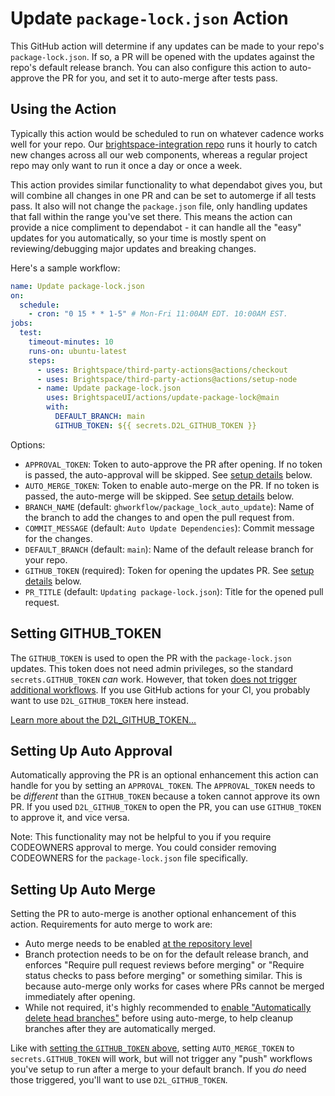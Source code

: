 # Update `package-lock.json` Action

This GitHub action will determine if any updates can be made to your repo's `package-lock.json`. If so, a PR will be opened with the updates against the repo's default release branch. You can also configure this action to auto-approve the PR for you, and set it to auto-merge after tests pass.

## Using the Action

Typically this action would be scheduled to run on whatever cadence works well for your repo. Our [brightspace-integration repo](https://github.com/Brightspace/brightspace-integration) runs it hourly to catch new changes across all our web components, whereas a regular project repo may only want to run it once a day or once a week.

This action provides similar functionality to what dependabot gives you, but will combine all changes in one PR and can be set to automerge if all tests pass. It also will not change the `package.json` file, only handling updates that fall within the range you've set there. This means the action can provide a nice compliment to dependabot - it can handle all the "easy" updates for you automatically, so your time is mostly spent on reviewing/debugging major updates and breaking changes.

Here's a sample workflow:

```yml
name: Update package-lock.json
on:
  schedule:
    - cron: "0 15 * * 1-5" # Mon-Fri 11:00AM EDT. 10:00AM EST.
jobs:
  test:
    timeout-minutes: 10
    runs-on: ubuntu-latest
    steps:
      - uses: Brightspace/third-party-actions@actions/checkout
      - uses: Brightspace/third-party-actions@actions/setup-node
      - name: Update package-lock.json
        uses: BrightspaceUI/actions/update-package-lock@main
        with:
          DEFAULT_BRANCH: main
          GITHUB_TOKEN: ${{ secrets.D2L_GITHUB_TOKEN }}
```

Options:
* `APPROVAL_TOKEN`: Token to auto-approve the PR after opening. If no token is passed, the auto-approval will be skipped. See [setup details](#setting-up-auto-approval) below.
* `AUTO_MERGE_TOKEN`: Token to enable auto-merge on the PR. If no token is passed, the auto-merge will be skipped. See [setup details](#setting-up-auto-merge) below.
* `BRANCH_NAME` (default: `ghworkflow/package_lock_auto_update`): Name of the branch to add the changes to and open the pull request from.
* `COMMIT_MESSAGE` (default: `Auto Update Dependencies`): Commit message for the changes.
* `DEFAULT_BRANCH` (default: `main`): Name of the default release branch for your repo.
* `GITHUB_TOKEN` (required): Token for opening the updates PR. See [setup details](#setting-github-token) below.
* `PR_TITLE` (default: `Updating package-lock.json`): Title for the opened pull request.

## Setting GITHUB_TOKEN

The `GITHUB_TOKEN` is used to open the PR with the `package-lock.json` updates. This token does not need admin privileges, so the standard `secrets.GITHUB_TOKEN` _can_ work.  However, that token [does not trigger additional workflows](https://docs.github.com/en/actions/reference/authentication-in-a-workflow#using-the-github_token-in-a-workflow).  If you use GitHub actions for your CI, you probably want to use `D2L_GITHUB_TOKEN` here instead.

[Learn more about the D2L_GITHUB_TOKEN...](../docs/branch-protection.md)

## Setting Up Auto Approval

Automatically approving the PR is an optional enhancement this action can handle for you by setting an `APPROVAL_TOKEN`. The `APPROVAL_TOKEN` needs to be _different_ than the `GITHUB_TOKEN` because a token cannot approve its own PR. If you used `D2L_GITHUB_TOKEN` to open the PR, you can use `GITHUB_TOKEN` to approve it, and vice versa.

Note: This functionality may not be helpful to you if you require CODEOWNERS approval to merge.  You could consider removing CODEOWNERS for the `package-lock.json` file specifically.

## Setting Up Auto Merge

Setting the PR to auto-merge is another optional enhancement of this action. Requirements for auto merge to work are:
* Auto merge needs to be enabled [at the repository level](https://docs.github.com/en/github/administering-a-repository/configuring-pull-request-merges/managing-auto-merge-for-pull-requests-in-your-repository)
* Branch protection needs to be on for the default release branch, and enforces "Require pull request reviews before merging" or "Require status checks to pass before merging" or something similar. This is because auto-merge only works for cases where PRs cannot be merged immediately after opening.
* While not required, it's highly recommended to [enable "Automatically delete head branches"](https://docs.github.com/en/github/administering-a-repository/configuring-pull-request-merges/managing-the-automatic-deletion-of-branches) before using auto-merge, to help cleanup branches after they are automatically merged.

Like with [setting the `GITHUB_TOKEN` above](#setting-github-token), setting `AUTO_MERGE_TOKEN` to `secrets.GITHUB_TOKEN` will work, but will not trigger any "push" workflows you've setup to run after a merge to your default branch.  If you _do_ need those triggered, you'll want to use `D2L_GITHUB_TOKEN`.